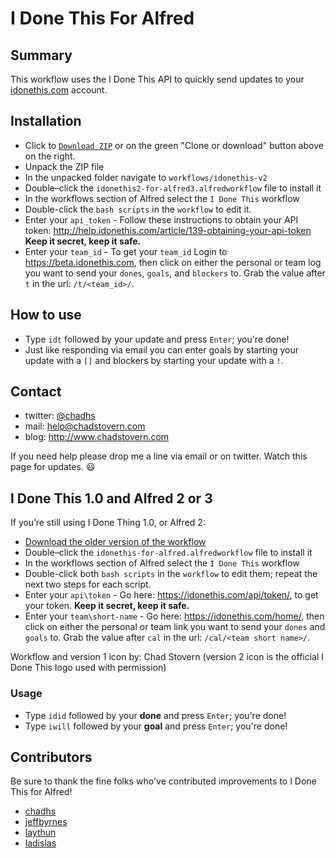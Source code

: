 # I Done This For Alfred

## Summary

This workflow uses the I Done This API to quickly send updates to your [idonethis.com](http://idonethis.com) account.

## Installation

- Click to [`Download ZIP`](https://github.com/chadhs/idonethis-for-alfred/archive/master.zip) or on the green "Clone or download" button above on the right.
- Unpack the ZIP file
- In the unpacked folder navigate to `workflows/idonethis-v2`
- Double–click the `idonethis2-for-alfred3.alfredworkflow` file to install it
- In the workflows section of Alfred select the `I Done This` workflow
- Double-click the `bash scripts` in the `workflow` to edit it.
- Enter your `api_token` - Follow these instructions to obtain your API token: http://help.idonethis.com/article/139-obtaining-your-api-token **Keep it secret, keep it safe.**
- Enter your `team_id` - To get your `team_id` Login to https://beta.idonethis.com, then click on either the personal or team log you want to send your `dones`, `goals`, and `blockers` to. Grab the value after `t` in the url: `/t/<team_id>/`.

## How to use

- Type `idt` followed by your update and press `Enter`; you're done!
- Just like responding via email you can enter goals by starting your update with a `[]` and blockers by starting your update with a `!`.

## Contact

- twitter: [@chadhs](https://twitter.com/chadhs)
- mail: <help@chadstovern.com>
- blog: <http://www.chadstovern.com>

If you need help please drop me a line via email or on twitter. Watch this page for updates. :smiley:

## I Done This 1.0 and Alfred 2 or 3

If you’re still using I Done Thing 1.0, or Alfred 2:

- [Download the older version of the workflow](https://github.com/jeffbyrnes/idonethis-for-alfred/blob/master/workflows/idonethis-v1/idonethis-for-alfred.alfredworkflow?raw=true)
- Double–click the `idonethis-for-alfred.alfredworkflow` file to install it
- In the workflows section of Alfred select the `I Done This` workflow
- Double-click both `bash scripts` in the `workflow` to edit them; repeat the next two steps for each script.
- Enter your `api\token` - Go here: https://idonethis.com/api/token/, to get your token. **Keep it secret, keep it safe.**
- Enter your `team\short-name` - Go here: https://idonethis.com/home/, then click on either the personal or team link you want to send your `dones` and `goals` to. Grab the value after `cal` in the url: `/cal/<team short name>/`.

Workflow and version 1 icon by: Chad Stovern (version 2 icon is the official I Done This logo used with permission)

### Usage

- Type `idid` followed by your **done** and press `Enter`; you're done!
- Type `iwill` followed by your **goal** and press `Enter`; you're done!

## Contributors

Be sure to thank the fine folks who've contributed improvements to I Done This for Alfred!

- [chadhs](https://github.com/chadhs)
- [jeffbyrnes](https://github.com/jeffbyrnes)
- [laythun](https://github.com/laythun)
- [ladislas](https://github.com/ladislas)
